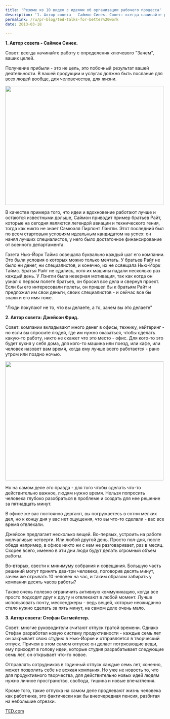 ```yaml
---
title: 'Резюме из 10 видео с идеями об организации рабочего процесса'
description: '1. Автор совета - Саймон Синек. Совет: всегда начинайте работу с определения ключевого &quot;Зачем&quot;, ваших целей.'
permalink: /ru/pr-blog/ted-talks-for-better%20work
date: 2013-03-18

---
```

<p><strong>1. Автор совета - Саймон Синек.</strong></p>
<p>Совет: всегда начинайте работу с определения ключевого "Зачем", ваших целей.</p>
<p>Получение прибыли - это не цель, это побочный результат вашей деятельности. В вашей продукции и услугах должно быть послание для всех людей вообще, для человечества, для жизни. </p>
<p><img src="{{ site.assets }}/upload/324416163_2f6c993197.jpg" alt="" class="post__img" width="500" height="375"></p>
<p>В качестве примера того, что идеи и вдохновение работают лучше и остаются известными дольше, Саймон приводит пример братьев Райт, которые на сегодня являются легендой авиации и технического гения, тогда как никто не знает Сэмюэля Пирпонт Лэнгли. Этот последний был по всем стартовым условиям идеальным кандидатом на успех: он нанял лучших специалистов, у него было достаточное финансирование от военного департамента. </p>
<p>Газета Нью-Йорк Таймс освещала буквально каждый шаг его компании. Это были условия о которых можно только мечтать. У братьев Райт не было ни денег, ни специалистов, и конечно, их не освещала Нью-Йорк Таймс. Братья Райт не сдались, хотя их машины падали несколько раз каждый день.  У Лэнгли была неверная мотивация, так как когда он узнал о первом полете братьев, он бросил все дела и свернул проект. Если бы его интересовали полеты, он пришел бы к братьям Райт и предложил им свои деньги, своих специалистов - и сейчас все бы знали и его имя тоже.</p>
<p>"Люди покупают не то, что вы делаете, а то, зачем вы это делаете"</p>
<p><strong>2. Автор совета: Джейсон Фрид.</strong></p>
<p>Совет: компании вкладывают много денег в офисы, технику, кейтеринг - но если вы спросите людей, где им нужно оказаться, чтобы сделать какую-то работу, никто не скажет что это место - офис. Для кого-то это будет кухня у себя дома, для кого-то машина или поезд, или кафе, или человек назовет вам время, когда ему лучше всего работается - рано утром или поздно ночью. </p>
<p><img src="{{ site.assets }}/upload/5730523107_969702e067.jpg" alt="" class="post__img" width="500" height="375"></p>
<p>Но на самом деле это правда - для того чтобы сделать что-то действительно важное, людям нужно время. Нельзя попросить человека глубоко разобраться в проблеме и создать для нее решение за пятнадцать минут.</p>
<p>В офисе же вас постоянно дергают, вы погружаетесь в сотни мелких  дел, но к концу дня у вас нет ощущения, что вы что-то сделали - вас все время отвлекали.</p>
<p>Джейсон предлагает несколько вещей. Во-первых, устроить на работе молчаливые четверги. Или любой другой день. Просто пол-дня, после обеда например, в офисе никто ни с кем не разговаривает, раз в месяц. Скорее всего, именно в эти дни люди будут делать огромный объем работы.  </p>
<p>Во-вторых, свести к минимуму собрания и совещания. Большую часть решений могут принять два-три человека, поговорив десять минут, зачем же отрывать 10 человек на час, и таким образом забирать у компании десять часов работы? </p>
<p>Также очень полезно ограничить активную коммуникацию,  когда все просто подходят друг к другу и отвлекают в любой момент. Лучше использовать почту, мессенджеры - ведь вещей, которые неожиданно стало нужно сделать за пять минут, на самом деле очень мало.</p>
<p><strong>3. Автор совета: Стефан Сагмейстер.</strong></p>
<p>Совет: многие руководители считают отпуск тратой времени. Однако Стефан разработал новую систему продуктивности - каждые семь лет он закрывает свою студию в Нью-Йорке и отправляется в творческий отпуск. Причем в этом самом отпуске он делает потрясающие вещи, ему приходят в голову идеи, которые студия разрабатывает следующие семь лет, он открывает что-то новое.</p>
<p>Отправлять сотрудников в годичный отпуск каждые семь лет, конечно, может позволить себе не всякая компания. Но уже не новость то, что для продуктивного творчества, для действительно новых идей людям нужно личное пространство, свобода, тишина и новые впечатления.</p>
<p>Кроме того, такие отпуска на самом деле продлевают жизнь человека как работника, это фактически как бы внеочередная пенсия, разбитая на небольшие отрезки.</p>
<p><a href="http://www.ted.com/playlists/60/work_smarter.html">TED.com</a>

